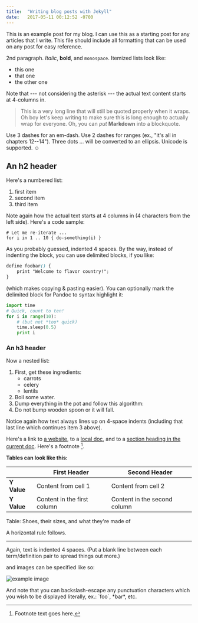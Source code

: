 ```yaml
---
title:  "Writing blog posts with Jekyll"
date:   2017-05-11 00:12:52 -0700
---
```


This is an example post for my blog. I can use this as a starting post for any articles that I write. This file should include all formatting that can be used on any post for easy reference.

2nd paragraph. *Italic*, **bold**, and `monospace`. Itemized lists
look like:

  * this one
  * that one
  * the other one

Note that --- not considering the asterisk --- the actual text
content starts at 4-columns in.

> This is a very long line that will still be quoted properly when it wraps. Oh boy let's keep writing to make sure this is long enough to actually wrap for everyone. Oh, you can *put* **Markdown** into a blockquote.

Use 3 dashes for an em-dash. Use 2 dashes for ranges (ex., "it's all
in chapters 12--14"). Three dots ... will be converted to an ellipsis.
Unicode is supported. ☺



## An h2 header

Here's a numbered list:

 1. first item
 2. second item
 3. third item

Note again how the actual text starts at 4 columns in (4 characters
from the left side). Here's a code sample:

    # Let me re-iterate ...
    for i in 1 .. 10 { do-something(i) }

As you probably guessed, indented 4 spaces. By the way, instead of
indenting the block, you can use delimited blocks, if you like:

~~~scss
define foobar() {
    print "Welcome to flavor country!";
}
~~~

(which makes copying & pasting easier). You can optionally mark the
delimited block for Pandoc to syntax highlight it:

~~~python
import time
# Quick, count to ten!
for i in range(10):
    # (but not *too* quick)
    time.sleep(0.5)
    print i
~~~



### An h3 header

Now a nested list:

 1. First, get these ingredients:
      - carrots
      - celery
      - lentils
 2. Boil some water.
 3. Dump everything in the pot and follow this algorithm:
 4. Do not bump wooden spoon or it will fall.

Notice again how text always lines up on 4-space indents (including
that last line which continues item 3 above).

Here's a link to [a website](http://foo.bar), to a [local
doc](local-doc.html), and to a [section heading in the current
doc](#an-h2-header). Here's a footnote [^1].

[^1]: Footnote text goes here.

**Tables can look like this:**

&nbsp; | First Header | Second Header
--- | ------------ | -------------
**Y Value** | Content from cell 1 | Content from cell 2
**Y Value** | Content in the first column | Content in the second column

Table: Shoes, their sizes, and what they're made of

A horizontal rule follows.

***

Again, text is indented 4 spaces. (Put a blank line between each
term/definition pair to spread things out more.)

and images can be specified like so:

![example image](https://luna1.co/4c8bb1.jpg "An exemplary image")

And note that you can backslash-escape any punctuation characters
which you wish to be displayed literally, ex.: \`foo\`, \*bar\*, etc.
